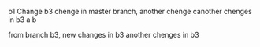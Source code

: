 b1
 Change b3
chenge in master branch, another chenge
 canother chenges in b3
a
b

 from branch b3,
 new changes in b3
 another chenges in b3
